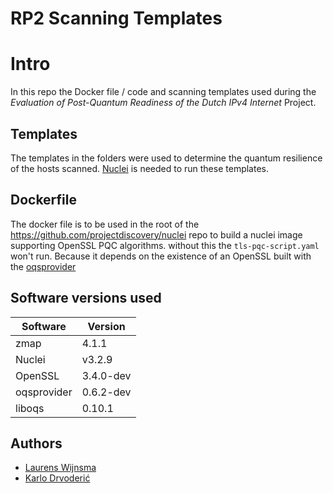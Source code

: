 # RP2 Scanning Templates

# Intro
In this repo the Docker file / code and scanning templates used during the *Evaluation of Post-Quantum Readiness of the
Dutch IPv4 Internet* Project.

## Templates
The templates in the folders were used to determine the quantum resilience of the hosts scanned. [Nuclei](https://github.com/projectdiscovery/nuclei) is needed to run these templates.

## Dockerfile
The docker file is to be used in the root of the https://github.com/projectdiscovery/nuclei repo to build a nuclei image supporting OpenSSL PQC algorithms. without this the `tls-pqc-script.yaml` won't run. Because it depends on the existence of an OpenSSL built with the [oqsprovider](https://github.com/open-quantum-safe/oqs-provider)

## Software versions used

| Software | Version |
|----------|----------|
| zmap |  4.1.1 |
| Nuclei | v3.2.9 |
| OpenSSL | 3.4.0-dev |
| oqsprovider | 0.6.2-dev |
| liboqs | 0.10.1 |

## Authors
- [Laurens Wijnsma](https://github.com/lwijnma)
- [Karlo Drvoderić](https://github.com/karlokarlo)





